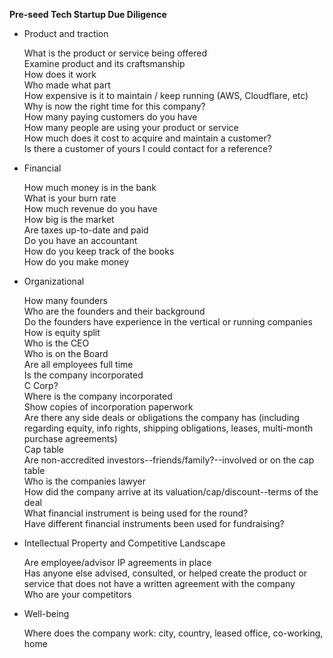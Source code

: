 **Pre-seed Tech Startup Due Diligence**  
  
* Product and traction  

  What is the product or service being offered  
  Examine product and its craftsmanship  
	How does it work  
	Who made what part  
	How expensive is it to maintain / keep running (AWS, Cloudflare, etc)  
	Why is now the right time for this company?  
	How many paying customers do you have  
	How many people are using your product or service  
	How much does it cost to acquire and maintain a customer?  
  Is there a customer of yours I could contact for a reference?  

* Financial

	How much money is in the bank  
	What is your burn rate  
	How much revenue do you have  
	How big is the market  
	Are taxes up-to-date and paid  
	Do you have an accountant  
	How do you keep track of the books  
	How do you make money  

* Organizational

	How many founders  
	Who are the founders and their background  
	Do the founders have experience in the vertical or running companies  
	How is equity split  
	Who is the CEO  
	Who is on the Board  
	Are all employees full time  
	Is the company incorporated  
  C Corp?  
	Where is the company incorporated  
	Show copies of incorporation paperwork  
	Are there any side deals or obligations the company has (including regarding equity, info rights, shipping obligations, leases, multi-month purchase agreements)  
	Cap table  
	Are non-accredited investors--friends/family?--involved or on the cap table  
	Who is the companies lawyer  
	How did the company arrive at its valuation/cap/discount--terms of the deal  
	What financial instrument is being used for the round?  
	Have different financial instruments been used for fundraising?

* Intellectual Property and Competitive Landscape

  Are employee/advisor IP agreements in place  
	Has anyone else advised, consulted, or helped create the product or service that does not have a written agreement with the company  
	Who are your competitors  

* Well-being

	Where does the company work: city, country, leased office, co-working, home  
